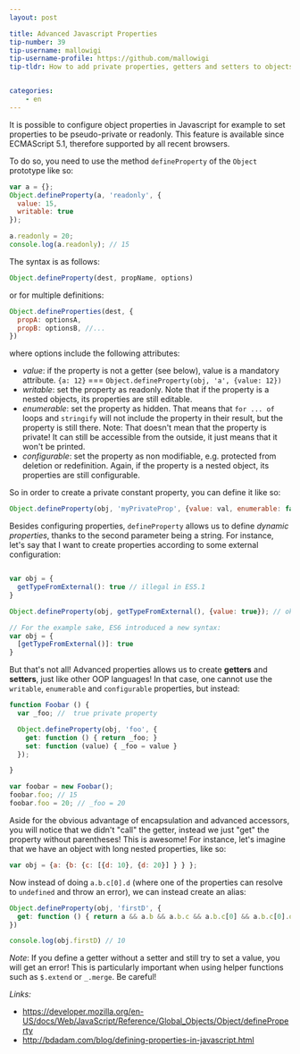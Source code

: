 ```yaml
---
layout: post

title: Advanced Javascript Properties
tip-number: 39
tip-username: mallowigi
tip-username-profile: https://github.com/mallowigi
tip-tldr: How to add private properties, getters and setters to objects.


categories:
    - en
---
```


It is possible to configure object properties in Javascript for example to set properties to be pseudo-private or readonly. This feature is available since ECMAScript 5.1, therefore supported by all recent browsers.

To do so, you need to use the method `defineProperty` of the `Object` prototype like so:

```js
var a = {};
Object.defineProperty(a, 'readonly', {
  value: 15,
  writable: true
});

a.readonly = 20;
console.log(a.readonly); // 15
```

The syntax is as follows: 
```js
Object.defineProperty(dest, propName, options)
```

or for multiple definitions:
```js
Object.defineProperties(dest, {
  propA: optionsA,
  propB: optionsB, //...
})
```

where options include the following attributes:
- *value*: if the property is not a getter (see below), value is a mandatory attribute. `{a: 12}` === `Object.defineProperty(obj, 'a', {value: 12})`
- *writable*: set the property as readonly. Note that if the property is a nested objects, its properties are still editable.
- *enumerable*: set the property as hidden. That means that `for ... of` loops and `stringify` will not include the property in their result, but the property is still there. Note: That doesn't mean that the property is private! It can still be accessible from the outside, it just means that it won't be printed.
- *configurable*: set the property as non modifiable, e.g. protected from deletion or redefinition. Again, if the property is a nested object, its properties are still configurable.


So in order to create a private constant property, you can define it like so:

```js
Object.defineProperty(obj, 'myPrivateProp', {value: val, enumerable: false, writable: false, configurable: false});
```

Besides configuring properties, `defineProperty` allows us to define *dynamic properties*, thanks to the second parameter being a string. For instance, let's say that I want to create properties according to some external configuration:

```js

var obj = {
  getTypeFromExternal(): true // illegal in ES5.1
}

Object.defineProperty(obj, getTypeFromExternal(), {value: true}); // ok

// For the example sake, ES6 introduced a new syntax:
var obj = {
  [getTypeFromExternal()]: true
}
```

But that's not all! Advanced properties allows us to create **getters** and **setters**, just like other OOP languages! In that case, one cannot use the `writable`, `enumerable` and `configurable` properties, but instead:

```js
function Foobar () {
  var _foo; //  true private property

  Object.defineProperty(obj, 'foo', {
    get: function () { return _foo; }
    set: function (value) { _foo = value }
  });

}

var foobar = new Foobar();
foobar.foo; // 15
foobar.foo = 20; // _foo = 20
```

Aside for the obvious advantage of encapsulation and advanced accessors, you will notice that we didn't "call" the getter, instead we just "get" the property without parentheses! This is awesome! For instance, let's imagine that we have an object with long nested properties, like so:

```js
var obj = {a: {b: {c: [{d: 10}, {d: 20}] } } };
```

Now instead of doing `a.b.c[0].d` (where one of the properties can resolve to `undefined` and throw an error), we can instead create an alias:

```js
Object.defineProperty(obj, 'firstD', {
  get: function () { return a && a.b && a.b.c && a.b.c[0] && a.b.c[0].d }
})

console.log(obj.firstD) // 10
```

*Note*: If you define a getter without a setter and still try to set a value, you will get an error! This is particularly important when using helper functions such as `$.extend` or `_.merge`. Be careful!

*Links:*
- https://developer.mozilla.org/en-US/docs/Web/JavaScript/Reference/Global_Objects/Object/defineProperty
- http://bdadam.com/blog/defining-properties-in-javascript.html
